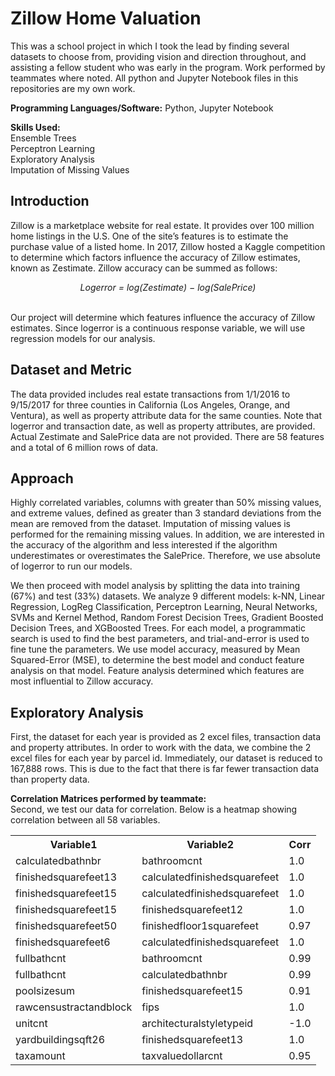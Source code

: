 # Zillow Home Valuation

This was a school project in which I took the lead by finding several datasets to choose from, providing vision and direction throughout, and assisting a fellow student who was early in the program. Work performed by teammates where noted. All python and Jupyter Notebook files in this repositories are my own work. 

<b>Programming Languages/Software:</b> Python, Jupyter Notebook <br>

<b>Skills Used:</b> <br>
Ensemble Trees<br> 
Perceptron Learning<br>
Exploratory Analysis<br>
Imputation of Missing Values

## Introduction

Zillow is a marketplace website for real estate. It provides over 100 million home listings in the U.S. One of the site’s features is to estimate the purchase value of a listed home. In 2017, Zillow hosted a Kaggle competition to determine which factors influence the accuracy of Zillow estimates, known as Zestimate. Zillow accuracy can be summed as follows:

<div align=center><i>Logerror = log(Zestimate) − log(SalePrice)</i></div><br>

Our project will determine which features influence the accuracy of Zillow estimates. Since logerror is a continuous response variable, we will use regression models for our analysis.

## Dataset and Metric

The data provided includes real estate transactions from 1/1/2016 to 9/15/2017 for three counties in California (Los Angeles, Orange, and Ventura), as well as property attribute data for the same counties. Note that logerror and transaction date, as well as property attributes, are provided. Actual Zestimate and SalePrice data are not provided. There are 58 features and a total of 6 million rows of data.

## Approach 

Highly correlated variables, columns with greater than 50% missing values, and extreme values, defined as greater than 3 standard deviations from the mean are removed from the dataset. Imputation of missing values is performed for the remaining missing values. In addition, we are interested in the accuracy of the algorithm and less interested if the algorithm underestimates or overestimates the SalePrice. Therefore, we use absolute of logerror to run our models.

We then proceed with model analysis by splitting the data into training (67%) and test (33%) datasets. We analyze 9 different models: k-NN, Linear Regression, LogReg Classification, Perceptron Learning, Neural Networks, SVMs and Kernel Method, Random Forest Decision Trees, Gradient Boosted Decision Trees, and XGBoosted Trees. For each model, a programmatic search is used to find the best parameters, and trial-and-error is used to fine tune the parameters. We use model accuracy, measured by Mean Squared-Error (MSE), to determine the best model and conduct feature analysis on that model. Feature analysis determined which features are most influential to Zillow accuracy.

## Exploratory Analysis

First, the dataset for each year is provided as 2 excel files, transaction data and property attributes. In order to work with the data, we combine the 2 excel files for each year by parcel id. Immediately, our dataset is reduced to 167,888 rows. This is due to the fact that there is far fewer transaction data than property data. 

<b>Correlation Matrices performed by teammate: </b><br>
Second, we test our data for correlation. Below is a heatmap showing correlation between all 58 variables.

<table>
  <tr>
    <th>Variable1</th>
    <th>Variable2</th>
    <th>Corr</th>
  </tr>
  <tr>
    <td>calculatedbathnbr</td>
    <td>bathroomcnt</td>
    <td>1.0</td>
  </tr>
  <tr>
    <td>finishedsquarefeet13</td>
    <td>calculatedfinishedsquarefeet</td>
    <td>1.0</td>
  </tr>
  <tr>
    <td>finishedsquarefeet15</td>
    <td>calculatedfinishedsquarefeet</td>
    <td>1.0</td>
  </tr>
  <tr>
    <td>finishedsquarefeet15</td>
    <td>finishedsquarefeet12</td>
    <td>1.0</td>
  </tr>
  <tr>
    <td>finishedsquarefeet50</td>
    <td>finishedfloor1squarefeet</td>
    <td>0.97</td>
  </tr>
  <tr>
    <td>finishedsquarefeet6</td>
    <td>calculatedfinishedsquarefeet</td>
    <td>1.0</td>
  </tr>
  <tr>
    <td>fullbathcnt</td>
    <td>bathroomcnt</td>
    <td>0.99</td>
  </tr>
  <tr>
    <td>fullbathcnt</td>
    <td>calculatedbathnbr</td>
    <td>0.99</td>
  </tr>
  <tr>
    <td>poolsizesum</td>
    <td>finishedsquarefeet15</td>
    <td>0.91</td>
  </tr>
  <tr>
    <td>rawcensustractandblock</td>
    <td>fips</td>
    <td>1.0</td>
  </tr>
  <tr>
    <td>unitcnt</td>
    <td>architecturalstyletypeid</td>
    <td>-1.0</td>
  </tr>
  <tr>
    <td>yardbuildingsqft26</td>
    <td>finishedsquarefeet13</td>
    <td>1.0</td>
  </tr>
  <tr>
    <td>taxamount</td>
    <td>taxvaluedollarcnt</td>
    <td>0.95</td>
  </tr>
</table>
